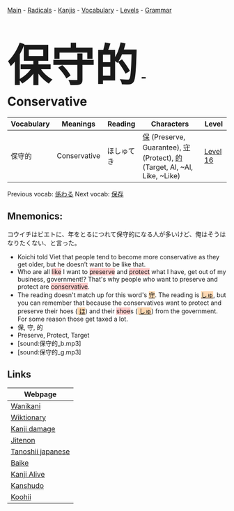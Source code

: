 <style> bigfont {font-size: 100px}</style>
[Main](../README.md) -
[Radicals](../radicals.md) -
[Kanjis](../kanjis.md) -
[Vocabulary](../vocabulary.md) -
[Levels](../levels.md) -
[Grammar](../grammar.md)
# <bigfont> 保守的</bigfont> - Conservative 

| Vocabulary | Meanings | Reading | Characters | Level |
| --- | --- | --- | --- | --- |
| 保守的 | Conservative | ほしゅてき |  [保](../kanjis/保.md) (Preserve, Guarantee), [守](../kanjis/守.md) (Protect), [的](../kanjis/的.md) (Target, Al, ~Al, Like, ~Like) | [Level 16](../levels/wk_level16.md) |

Previous vocab: [係わる](係わる.md) Next vocab: [保存](保存.md) 

## Mnemonics:
コウイチはビエトに、年をとるにつれて保守的になる人が多いけど、俺はそうはなりたくない、と言った。
* Koichi told Viet that people tend to become more conservative as they get older, but he doesn’t want to be like that.
* Who are all <span style="background-color:#ffcccb"> like</span> I want to <span style="background-color:#ffcccb"> preserve</span> and <span style="background-color:#ffcccb"> protect</span> what I have, get out of my business, government!? That's why people who want to preserve and protect are <span style="background-color:#ffcccb"> conservative</span>.
* The reading doesn't match up for this word's <span style="background-color:#fed8b1"> [守](https://jisho.org/search/守)</span>. The reading is <span style="background-color:#fed8b1"> [しゅ](https://jisho.org/search/しゅ)</span>, but you can remember that because the conservatives want to protect and preserve their hoes (<span style="background-color:#fed8b1"> [ほ](https://jisho.org/search/ほ)</span>) and their <span style="background-color:#ffcccb"> shoe</span>s (<span style="background-color:#fed8b1"> [しゅ](https://jisho.org/search/しゅ)</span>) from the government. For some reason those get taxed a lot.
* 保, 守, 的
* Preserve, Protect, Target
* [sound:保守的_b.mp3]
* [sound:保守的_g.mp3]


## Links 

| Webpage |
| --- |
| [Wanikani          ](https://www.wanikani.com/kanji/保守的) |
| [Wiktionary        ](https://en.wiktionary.org/wiki/保守的) |
| [Kanji damage      ](http://www.kanjidamage.com/kanji/search?utf8=✓&q=保守的) |
| [Jitenon           ](https://jitenon.com/kanji/保守的) |
| [Tanoshii japanese ](https://www.tanoshiijapanese.com/dictionary/kanji.cfm?k=保守的) |
| [Baike             ](https://baike.baidu.com/item/保守的) |
| [Kanji Alive       ](https://app.kanjialive.com/保守的) |
| [Kanshudo          ](https://www.kanshudo.com/searchmn?q=保守的) |
| [Koohii            ](https://kanji.koohii.com/study/kanji/保守的) |
